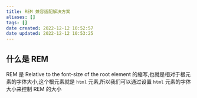 ```yaml
---
title: REM 兼容适配解决方案
aliases: []
tags: []
date created: 2022-12-12 10:52:57
date updated: 2022-12-12 10:53:25
---
```


## 什么是 REM

REM 是 Relative to the font-size of the root element 的缩写,也就是相对于根元素的字体大小,这个根元素就是 `html` 元素,所以我们可以通过设置 `html` 元素的字体大小来控制 REM 的大小
